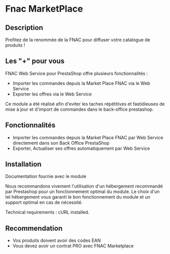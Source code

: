 # Fnac MarketPlace 

## Description

Profitez de la renommée de la FNAC pour diffuser votre catalogue de produits !

## Les "+" pour vous

FNAC Web Service pour PrestaShop offre plusieurs fonctionnalités :

* Importer les commandes depuis la Market Place FNAC via le Web Service
* Exporter les offres via le Web Service

Ce module a été réalisé afin d'eviter les taches répétitives et fastidieuses de mise à jour et d'import de commandes dans le back-office prestashop.

## Fonctionnalités

* Importer les commandes depuis la Market Place FNAC par Web Service directement dans son Back Office PrestaShop
* Exporter, Actualiser ses offres automatiquement par Web Service

## Installation

Documentation fournie avec le module

Nous recommandons vivement l'utilisation d'un hébergement recommandé par Prestashop pour un fonctionnement optimal du module. Le choix d'un tel hébergement vous garanti le bon fonctionnement du module et un support optimal en cas de nécessité.   

Technical requirements : cURL installed.

## Recommendation

* Vos produits doivent avoir des codes EAN
* Vous devez avoir un contrat PRO avec FNAC Marketplace
